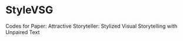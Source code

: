 # StyleVSG
Codes for Paper: Attractive Storyteller: Stylized Visual Storytelling with Unpaired Text

